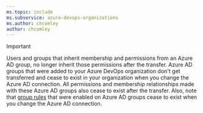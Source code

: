 ```yaml
---
ms.topic: include
ms.subservice: azure-devops-organizations
ms.author: chcomley
author: chcomley
---
```


> [!IMPORTANT]
> Users and groups that inherit membership and permissions from an Azure AD group, no longer inherit those permissions after the transfer. Azure AD groups that were added to your Azure DevOps organization don't get transferred and cease to exist in your organization when you change the Azure AD connection. All permissions and membership relationships made with these Azure AD groups also cease to exist after the transfer. Also, note that [group rules](../assign-access-levels-by-group-membership.md) that were enabled on Azure AD groups cease to exist when you change the Azure AD connection.

